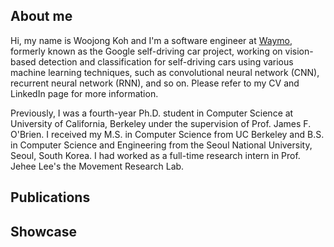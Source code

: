 ## About me

Hi, my name is Woojong Koh and I'm a software engineer at [Waymo](https://waymo.com/), formerly known as the Google self-driving car project, working on vision-based detection and classification for self-driving cars using various machine learning techniques, such as convolutional neural network (CNN), recurrent neural network (RNN), and so on. Please refer to my CV and LinkedIn page for more information.

Previously, I was a fourth-year Ph.D. student in Computer Science at University of California, Berkeley under the supervision of Prof. James F. O'Brien. I received my M.S. in Computer Science from UC Berkeley and B.S. in Computer Science and Engineering from the Seoul National University, Seoul, South Korea. I had worked as a full-time research intern in Prof. Jehee Lee's the Movement Research Lab.

## Publications

## Showcase
